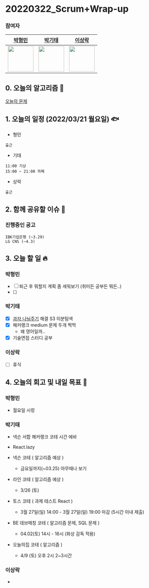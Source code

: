 # 20220322_Scrum+Wrap-up

### 참여자

| [박형민](https://github.com/npnppn)  | [박기태](https://github.com/idiot-kitto)   | [이상락](https://github.com/SangRakee)  |
| :------: | :------: | :------:
|<img src="https://github.com/npnppn.png" width="80"> | <img src="https://github.com/idiot-kitto.png" width="80">|<img src="https://github.com/SangRakee.png" width="80">

## 0. 오늘의 알고리즘 🎈
[오늘의 문제](
https://github.com/tony9402/baekjoon/blob/main/picked.md) 


## 1. 오늘의 일정 (2022/03/21 월요일) 🐟

- 형민
```
출근
```

- 기태
```
11:00 기상
15:00 ~ 21:00 까페
```

- 상락
```
출근
```

## 2. 함께 공유할 이슈 💌



### 진행중인 공고
```
IBK기업은행 (~3.29)
LG CNS (~4.3)
```



## 3. 오늘 할 일 🔥



### 박형민
- [ ] 퇴근 후 뭐할지 계획 좀 세워보기 (취미든 공부든 뭐든..)
- [ ] 




### 박기태
- [x] [과자 나눠주기](https://www.acmicpc.net/problem/16401) 해결 S3 이분탐색
- [x] 해커랭크 medium 문제 두개 찍먹
    - 왜 영어일까..
- [x] 기술면접 스터디 공부

### 이상락
- [ ] 휴식




## 4. 오늘의 회고 및 내일 목표 🎈



### 박형민
- 월요일 시렁



### 박기태

- 넥슨 서합 해커랭크 코테 시간 에바
- React.lazy

- 넥슨 코테 ( 알고리즘 예상 )
    - 금요일까지(~03.25) 아무때나 보기
- 라인 코테 ( 알고리즘 예상 )
    - 3/26 (토)
- 토스 코테 ( 과제 테스트 React )
    - 3월 27일(일) 14:00 - 3월 27일(일) 19:00 마감 (5시간 이내 제출)
- BE 데브매칭 코테 ( 알고리즘 문제, SQL 문제 )
    - 04.02(토) 14시 - 16시 (화상 감독 적용)
- 오늘의집 코테 ( 알고리즘 )
    - 4/9 (토) 오후 2시 2~3시간

### 이상락

- 
